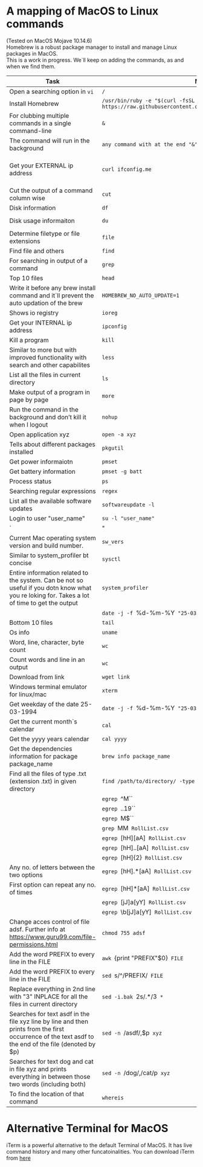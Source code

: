 # A mapping of MacOS to Linux commands
(Tested on MacOS Mojave 10.14.6)  
Homebrew is a robust package manager to install and manage Linux packages in MacOS.  
This is a work in progress. We`ll keep on adding the commands, as and when we find them.

|Task	|MacOS	|Ubuntu/Linux|
|---|---|---|
|Open a searching option in `vi`	|`/`|	same|
|Install Homebrew	|`/usr/bin/ruby -e "$(curl -fsSL https://raw.githubusercontent.com/Homebrew/install/master/install)"`|	same|
|For clubbing multiple commands in a single command-line	|`&`|	same|
|The command will run in the background	|`any command with at the end "&" without the quotes`|	same|
|Get your EXTERNAL ip address	|`curl ifconfig.me`|	dig @resolver4.opendns.com myip.opendns.com +short`|
|Cut the output of a command column wise	|`cut`|	same|
|Disk information	|`df`|	lsblk`|
|Disk usage informaiton	|`du`|	explore the command `lsblk`|
|Determine filetype or file extensions	|`file`|	same|
|Find file and others	|`find`|	same|
|For searching in output of a command	|`grep`|	same|
|Top 10 files	|`head`|	same|
|Write it before any brew install command and it`ll prevent the auto updation of the brew	|`HOMEBREW_NO_AUTO_UPDATE=1`|	not applicable for linux|
|Shows io registry	|`ioreg`|	iostat`|
|Get your INTERNAL ip address	|`ipconfig`|	hostname -I`|
|Kill a program	|`kill`|	same|
|Similar to more but with improved functionality with search and other capabilites	|`less`|	same|
|List all the files in current directory	|`ls`|	same|
|Make output of a program in page by page	|`more`|	same|
|Run the command in the background and don’t kill it when I logout	|`nohup`|	same|
|Open application xyz	|`open -a xyz`|	same|
|Tells about different packages installed	|`pkgutil`|	pacman –Qi bash`|
|Get power informaiotn	|`pmset`|	lshw`|
|Get battery information	|`pmset -g batt`|	inxi`|
|Process status	|`ps`|	same|
|Searching regular expressions	|`regex`|	same|
|List all the available software updates	|`softwareupdate -l`|	sudo apt list --upgradable`|
|Login to user "user_name"	|`su -l "user_name"`|	"su -- username
`|"
|Current Mac operating system version and build number.	|`sw_vers`|	lsb_release -a`|
|Similar to system_profiler bt concise	|`sysctl`|	uname`|
|Entire information related to the system. Can be not so useful if you dotn know what you re loking for. Takes a lot of time to get the output	|`system_profiler`|	check `lshw` and `lscpu`|
|	|`date -j -f `%d-%m-%Y` "25-03-1994" +`%A``|	same|
|Bottom 10 files	|`tail`|	same|
|Os info	|`uname`|	same|
|Word, line, character, byte count	|`wc`|	same|
|Count words and line in an output	|`wc`|	same|
|Download from link	|`wget link`|	same|
|Windows terminal emulator for linux/mac	|`xterm`|	same|
|Get weekday of the date 25-03-1994	|`date -j -f `%d-%m-%Y` "25-03-1994" +`%A``|	same|
|Get the current month`s calendar	|`cal`|	same|
|Get the yyyy years calendar	|`cal yyyy`|	same|
|Get the dependencies information for package package_name	|`brew info package_name`|	apt-cache depends package_name`|
|Find all the files of type .txt (extension .txt) in given directory	|`find /path/to/directory/ -type f -name "*.txt"`|	same|
|	|`egrep `^M``|	same|
|	|`egrep `..19``|	same|
|	|`egrep `M$``|	same|
|	|`grep `MM` RollList.csv`|	same|
|	|`egrep `[hH][aA]` RollList.csv`|	same|
|	|`egrep `[hH]..[aA]` RollList.csv`|	same|
|	|`egrep `[hH]{2}` RollList.csv`|	same|
|Any no. of letters between the two options	|`egrep `[hH].*[aA]` RollList.csv`|	same|
|First option can repeat any no. of times	|`egrep `[hH]*[aA]` RollList.csv`|	same|
|	|`egrep `[jJ]a[yY]` RollList.csv `|	same|
|	|`egrep `\b[jJ]a[yY]` RollList.csv `|	same|
|Change acces control of file adsf. Further info at https://www.guru99.com/file-permissions.html	|`chmod 755 adsf`|	same|
|Add the word PREFIX to every line in the FILE	|`awk `{print "PREFIX"$0}` FILE`|	same|
|Add the word PREFIX to every line in the FILE	|`sed `s/^/PREFIX/` FILE`|	same|
|Replace everything in 2nd line with "3" INPLACE for all the files in current directory	|`sed -i.bak `2s/.*/3` *`|	same|
|Searches for text asdf in the file xyz line by line and then prints from the first occurrence of the text asdf to the end of the file (denoted by $p)	|`sed -n `/asdf/,$p` xyz`|	same|
|Searches for text dog and cat in file xyz and prints everything in between those two words (including both)	|`sed -n `/dog/,/cat/p` xyz`|	same|
|To find the location of that command	|`whereis`|	same|

# Alternative Terminal for MacOS  
iTerm is a powerful alternative to the default Terminal of MacOS. It has live command history and many other funcatoinalities.
You can download iTerm from [here](https://iterm2.com/downloads.html)
